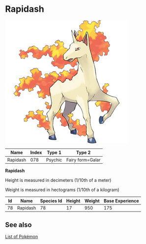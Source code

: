 # Rapidash


![Rapidash](images/078.png)

| **Name** | **Index** | **Type 1** | **Type 2** |
|----|----|----|----|
| Rapidash | 078 | Psychic | Fairy form=Galar  |

**Rapidash** 


Height is measured in decimeters (1/10th of a meter)

Weight is measured in hectograms (1/10th of a kilogram)

| **Id** | **Name** | **Species Id** | **Height** | **Weight** | **Base Experience** |
|--------|----------|----------------|------------|------------|---------------------|
| 78 | Rapidash | 78 | 17 | 950 | 175 |


## See also

[List of Pokémon](../pokemon.md)
